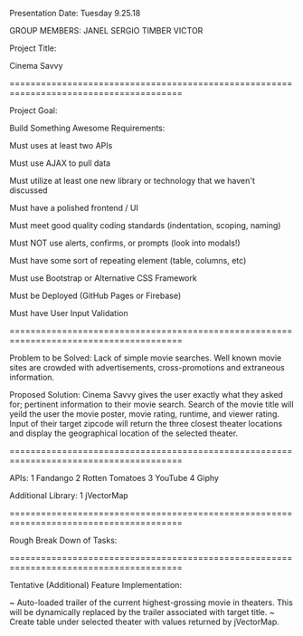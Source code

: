Presentation Date: Tuesday 9.25.18

GROUP MEMBERS:
JANEL
SERGIO
TIMBER
VICTOR


Project Title:
  
Cinema Savvy

=======================================================================================

Project Goal:

Build Something Awesome
Requirements:

Must uses at least two APIs

Must use AJAX to pull data

Must utilize at least one new library or technology that we haven't discussed

Must have a polished frontend / UI

Must meet good quality coding standards (indentation, scoping, naming)

Must NOT use alerts, confirms, or prompts (look into modals!)

Must have some sort of repeating element (table, columns, etc)

Must use Bootstrap or Alternative CSS Framework

Must be Deployed (GitHub Pages or Firebase)

Must have User Input Validation

=======================================================================================

Problem to be Solved:
Lack of simple movie searches. Well known movie sites are crowded with advertisements, cross-promotions and extraneous information. 

Proposed Solution:
Cinema Savvy gives the user exactly what they asked for; pertinent information to their movie search. Search of the movie title will yeild the user the movie poster, movie rating, runtime, and viewer rating. Input of their target zipcode will return the three closest theater locations and display the geographical location of the selected theater.

=======================================================================================

APIs:
1 Fandango
2 Rotten Tomatoes
3 YouTube
4 Giphy

Additional Library:
1 jVectorMap

=======================================================================================

Rough Break Down of Tasks:

=======================================================================================

Tentative (Additional) Feature Implementation:

~ Auto-loaded trailer of the current highest-grossing movie in theaters. This will be dynamically replaced by the trailer associated with target title.
~ Create table under selected theater with values returned by jVectorMap.
